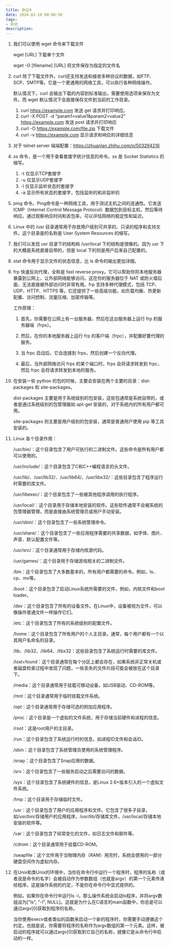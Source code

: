```yaml
---
title: 杂记4
date: 2024-03-10 00:08:50
tags:
- 杂记
description: 
---
```


1. 我们可以使用 wget 命令来下载文件

    wget [URL] 下载单个文件

    wget -O [filename] [URL] 将文件保存为指定的文件名

2. curl 除了下载文件外，curl还支持发送和接收多种协议的数据，如FTP、SCP、SMTP等。它是一个更通用的网络工具，可以执行各种网络操作。

    默认情况下，curl 会输出下载的内容到标准输出，需要使用选项来保存为文件。而 wget 默认情况下会直接保存文件到当前的工作目录。

    1. curl https://example.com 发送 get 请求并打印响应。
    2. curl -X POST -d "param1=value1&param2=value2" https://example.com 发送 post 请求并打印响应
    3. curl -O https://example.com/file.zip 下载文件
    4. curl -v https://example.com 显示请求和响应的详细信息

3. 对于 telnet server 端端配置：https://zhuanlan.zhihu.com/p/503294216

4. ss 命令，是一个用于查看套接字统计信息的命令。ss 是 Socket Statistics 的缩写。 

    1. -t 仅显示TCP套接字
    2. -u 仅显示UDP套接字
    3. -l 仅显示监听状态的套接字
    4. -a 显示所有状态的套接字，包括监听的和非监听的
    
5. ping 命令。Ping命令是一种网络工具，用于测试主机之间的连通性。它发送ICMP（Internet Control Message Protocol）数据包到目标主机，然后等待响应。通过观察响应时间和丢包率，可以评估网络的稳定性和延迟。

6. Linux 中的 /usr 目录通常用于存放用户级别可共享的、只读的程序和支持文件。这个目录是的名称是 User System Resources 的缩写。  

7. 我们可以发现 usr 目录下的结构和 /usr/local 下的结构是很像的。因为 usr 下的大概是系统直接自带的，但是 local 下的则是用户后来自己配置的。

8. stat 命令用于显示文件的状态信息，比 ls 命令的输出更加详细。

9. frp 快速反向代理，全称是 fast reverse proxy。它可以帮助你将本地服务器暴露到公网上，让外部网络能够访问。这在你的服务器位于 NAT 或防火墙后面，无法直接被外部访问时非常有用。frp 支持多种代理模式，包括 TCP、UDP、HTTP、HTTPS 等。它还提供了一些高级功能，如负载均衡、热更新配置、访问控制、流量压缩、加密传输等。

    工作原理：

    1. 首先，你需要在公网上有一台服务器，然后在这台服务器上运行 frp 的服务器端（frps）。

    2. 然后，在你的本地服务器上运行 frp 的客户端（frpc），并配置好要代理的服务。

    3. 当 frpc 启动后，它会连接到 frps，然后创建一个反向代理。

    4. 最后，当外部网络访问 frps 的某个端口时，frps 会将请求转发到 frpc，然后 frpc 会将请求转发到本地的服务。

10. 在安装一些 python 的包的时候，主要会安装在两个主要的目录：dist-packages 和 site-packages。

    dist-packages 主要是用于系统级别的包安装，这些包通常是系统自带的，或者是通过系统级别的包管理器如 apt-get 安装的，对于系统内的所有用户都可用。

    site-packages 则主要是用户级别的包安装，通常是普通用户使用 pip 等工具安装的。

11. Linux 各个目录作用：

    /usr/bin/：这个目录包含了用户可执行的二进制文件。这些命令是所有用户都可以使用的。

    /usr/include/：这个目录包含了C和C++编程语言的头文件。

    /usr/lib/、/usr/lib32/、/usr/lib64/、/usr/libx32/：这些目录包含了程序运行时需要的库文件。

    /usr/libexec/：这个目录包含了一些被其他程序调用的执行程序。

    /usr/local/：这个目录用于存储本地安装的软件。这些软件通常不会被系统的包管理器管理，而是直接由系统管理员或用户手动安装。

    /usr/sbin/：这个目录包含了一些系统管理命令。

    /usr/share/：这个目录包含了一些应用程序需要的共享数据，如字体、图片、声音、默认配置文件等。

    /usr/src/：这个目录通常用于存储内核源代码。

    /usr/games/：这个目录用于存储游戏相关的二进制文件。

    /bin：这个目录包含了大多数基本的，所有用户都需要的命令。例如，ls、cp、mv等。

    /boot：这个目录包含了启动Linux系统所需要的文件，例如，内核文件和boot loader。

    /dev：这个目录包含了所有的设备文件。在Linux中，设备被视为文件，可以像操作普通文件一样操作它们。

    /etc：这个目录包含了所有的系统级别的配置文件。

    /home：这个目录包含了所有用户的个人主目录。通常，每个用户都有一个以其用户名命名的目录。

    /lib、/lib32、/lib64、/libx32：这些目录包含了系统运行时需要的库文件。

    /lost+found：这个目录通常在每个分区上都会存在，如果系统非正常关机或者磁盘检查过程中发现了问题，一些丢失的文件片段可能会被放在这个目录下。

    /media：这个目录通常用于挂载可移动设备，如USB驱动、CD-ROM等。

    /mnt：这个目录通常用于临时挂载文件系统。

    /opt：这个目录通常用于存储可选的附加应用程序。

    /proc：这个目录是一个虚拟的文件系统，用于存储当前硬件和进程的信息。

    /root：这是root用户的主目录。

    /run：这个目录包含了系统运行时的信息，如进程ID文件和会话ID。

    /sbin：这个目录包含了系统管理员使用的系统管理程序。

    /snap：这个目录包含了Snap应用的数据。

    /srv：这个目录包含了一些服务启动之后需要访问的数据。

    /sys：这个目录包含了系统硬件的信息，是Linux 2.6+版本引入的一个虚拟文件系统。

    /tmp：这个目录用于存储临时文件。

    /usr：这个目录包含了用户的应用程序和文件。它包含了很多子目录，如/usr/bin/存储用户的应用程序，/usr/lib/存储库文件，/usr/local/存储本地安装的软件等。

    /var：这个目录包含了经常变化的文件，如日志文件和邮件等。

    /cdrom：这个目录通常用于挂载CD-ROM。

    /swapfile：这个文件用于当物理内存（RAM）用完时，系统会使用的一部分硬盘空间作为虚拟内存。

12. 在Unix和类Unix的环境中，当你在命令行中运行一个程序时，程序的名称（或者说是命令的名字）会被自动作为参数数组（也就是argv）的第一个元素传递给程序。这是操作系统的约定，不是你在命令行中显式提供的。

    例如，如果你在命令行中运行ls -l，那么操作系统会启动ls程序，并将argv数组设为["ls", "-l", NULL]。这就是为什么在C语言的main函数中，你总是可以通过argv[0]获取到程序的名称。

    当你使用execv或者类似的函数来启动一个新的程序时，你需要手动遵循这个约定。也就是说，你需要将程序的名称作为argv数组的第一个元素。这样，被启动的程序就可以通过argv[0]获取到它自己的名称，就像它是从命令行中启动的一样。